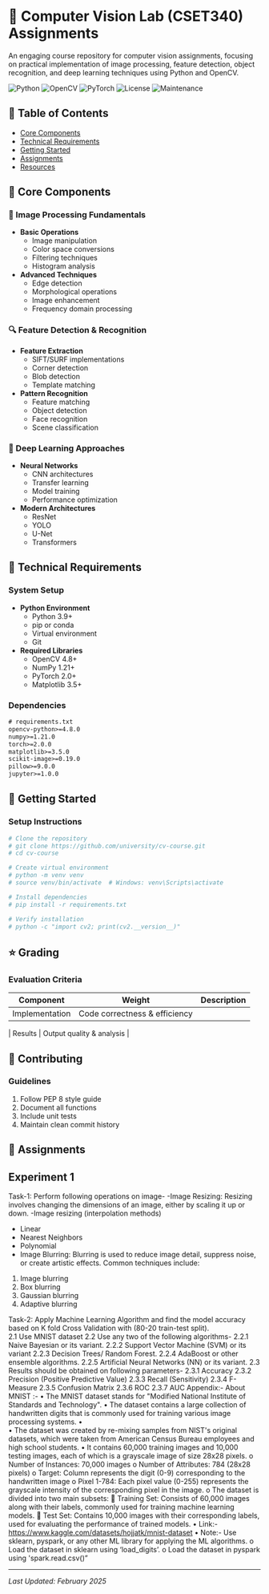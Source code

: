 # 🎥 Computer Vision Lab (CSET340) Assignments

An engaging course repository for computer vision assignments, focusing on practical implementation of image processing, feature detection, object recognition, and deep learning techniques using Python and OpenCV.

![Python](https://img.shields.io/badge/Python-3.9+-blue.svg)
![OpenCV](https://img.shields.io/badge/OpenCV-4.8+-green.svg)
![PyTorch](https://img.shields.io/badge/PyTorch-2.0+-red.svg)
![License](https://img.shields.io/badge/License-MIT-yellow.svg)
![Maintenance](https://img.shields.io/badge/Maintenance-Active-brightgreen.svg)

## 📖 Table of Contents
- [Core Components](#-core-components)
- [Technical Requirements](#-technical-requirements)
- [Getting Started](#-getting-started)
- [Assignments](#-assignments)
- [Resources](#-resources)

## 🌟 Core Components

### 📸 Image Processing Fundamentals
- **Basic Operations**
  - Image manipulation
  - Color space conversions
  - Filtering techniques
  - Histogram analysis
- **Advanced Techniques**
  - Edge detection
  - Morphological operations
  - Image enhancement
  - Frequency domain processing

### 🔍 Feature Detection & Recognition
- **Feature Extraction**
  - SIFT/SURF implementations
  - Corner detection
  - Blob detection
  - Template matching
- **Pattern Recognition**
  - Feature matching
  - Object detection
  - Face recognition
  - Scene classification

### 🧠 Deep Learning Approaches
- **Neural Networks**
  - CNN architectures
  - Transfer learning
  - Model training
  - Performance optimization
- **Modern Architectures**
  - ResNet
  - YOLO
  - U-Net
  - Transformers

## 🔧 Technical Requirements

### System Setup
- **Python Environment**
  - Python 3.9+
  - pip or conda
  - Virtual environment
  - Git
- **Required Libraries**
  - OpenCV 4.8+
  - NumPy 1.21+
  - PyTorch 2.0+
  - Matplotlib 3.5+

### Dependencies
```txt
# requirements.txt
opencv-python>=4.8.0
numpy>=1.21.0
torch>=2.0.0
matplotlib>=3.5.0
scikit-image>=0.19.0
pillow>=9.0.0
jupyter>=1.0.0
```

## 🚀 Getting Started

### Setup Instructions
```bash
# Clone the repository
# git clone https://github.com/university/cv-course.git
# cd cv-course

# Create virtual environment
# python -m venv venv
# source venv/bin/activate  # Windows: venv\Scripts\activate

# Install dependencies
# pip install -r requirements.txt

# Verify installation
# python -c "import cv2; print(cv2.__version__)"
```


## ⭐ Grading

### Evaluation Criteria
| Component | Weight | Description |
|-----------|---------|------------|
| Implementation | Code correctness & efficiency |

| Results | Output quality & analysis |

## 🤝 Contributing

### Guidelines
1. Follow PEP 8 style guide
2. Document all functions
3. Include unit tests
4. Maintain clean commit history

## 🚀 Assignments
## Experiment 1

Task-1: Perform following operations on image- 
-Image Resizing: Resizing involves changing the dimensions of an image, either by scaling it up or down.
-Image resizing (interpolation methods)
- Linear
- Nearest Neighbors
- Polynomial
- Image Blurring: Blurring is used to reduce image detail, suppress noise, or create artistic effects. Common techniques include:
1. Image blurring
2. Box blurring
3. Gaussian blurring
4. Adaptive blurring

Task-2: Apply Machine Learning Algorithm and find the model accuracy based on K fold Cross Validation with (80-20 train-test split).  
2.1	Use MNIST dataset
2.2	Use any two of the following algorithms-
2.2.1	Naive Bayesian or its variant.
2.2.2	Support Vector Machine (SVM) or its variant
2.2.3	Decision Trees/ Random Forest.
2.2.4	AdaBoost or other ensemble algorithms.
2.2.5	Artificial Neural Networks (NN) or its variant.
2.3	Results should be obtained on following parameters-
2.3.1	Accuracy
2.3.2	Precision (Positive Predictive Value)
2.3.3	Recall (Sensitivity)
2.3.4	F-Measure
2.3.5	Confusion Matrix
2.3.6	ROC
2.3.7	AUC
Appendix:- 
About MNIST :- 
•	The MNIST dataset stands for "Modified National Institute of Standards and Technology". 
•	The dataset contains a large collection of handwritten digits that is commonly used for training various image processing systems. 
•	 
•	The dataset was created by re-mixing samples from NIST's original datasets, which were taken from American Census Bureau employees and high school students. 
•	It contains 60,000 training images and 10,000 testing images, each of which is a grayscale image of size 28x28 pixels.
o	Number of Instances: 70,000 images
o	Number of Attributes: 784 (28x28 pixels)
o	Target: Column represents the digit (0-9) corresponding to the handwritten image
o	Pixel 1-784: Each pixel value (0-255) represents the grayscale intensity of the corresponding pixel in the image.
o	The dataset is divided into two main subsets:
	Training Set: Consists of 60,000 images along with their labels, commonly used for training machine learning models.
	Test Set: Contains 10,000 images with their corresponding labels, used for evaluating the performance of trained models.
•	Link:- https://www.kaggle.com/datasets/hojjatk/mnist-dataset 
•	Note:- Use sklearn, pyspark, or any other ML library for applying the ML algorithms.
o	Load the dataset in sklearn using ‘load_digits’.
o	Load the dataset in pyspark using 'spark.read.csv()”


---

*Last Updated: February 2025*
